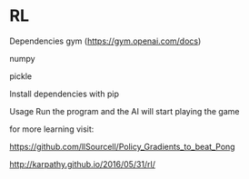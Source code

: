 # RL

Dependencies
gym (https://gym.openai.com/docs)

numpy

pickle

Install dependencies with pip

Usage
Run the program and the AI will start playing the game


for more learning visit:

https://github.com/llSourcell/Policy_Gradients_to_beat_Pong

http://karpathy.github.io/2016/05/31/rl/
